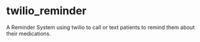 # twilio_reminder
 A Reminder System using twilio to call or text patients to remind them about their medications.
